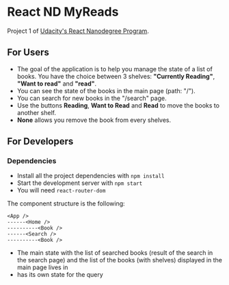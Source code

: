 # React ND MyReads

Project 1 of [Udacity's React Nanodegree Program](https://www.udacity.com/course/react-nanodegree--nd019).

## For Users

* The goal of the application is to help you manage the state of a list of books. You have the choice between 3 shelves: **\"Currently Reading\"**, **\"Want to read\"** and **\"read\"**.
* You can see the state of the books in the main page (path: \"/\").
* You can search for new books in the \"/search\" page.
* Use the buttons **Reading**, **Want to Read** and **Read** to move the books to another shelf.
* **None** allows you remove the book from every shelves.

## For Developers

### Dependencies

* Install all the project dependencies with `npm install`
* Start the development server with `npm start`
* You will need `react-router-dom`

The component structure is the following:

```
<App />
------<Home />
----------<Book />
------<Search />
----------<Book />
```
* The main state with the list of searched books (result of the search in the search page) and the list of the books (with shelves) displayed in the main page lives in
* has its own state for the query